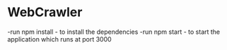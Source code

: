 # WebCrawler

-run npm install - to install the dependencies
-run npm start - to start the application which runs at port 3000
